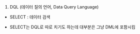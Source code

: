 1) DQL (데이터 질의 언어, Data Query Language)

- SELECT : 데이터 검색

- SELECT는 DQL로 따로 치기도 하는데 대부분은 그냥 DML에 포함시킴